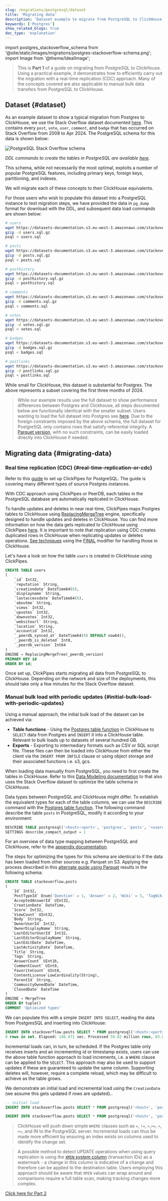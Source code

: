 ```yaml
---
slug: /migrations/postgresql/dataset
title: 'Migrating data'
description: 'Dataset example to migrate from PostgreSQL to ClickHouse'
keywords: ['Postgres']
show_related_blogs: true
doc_type: 'explanation'
---
```


import postgres_stackoverflow_schema from '@site/static/images/migrations/postgres-stackoverflow-schema.png';
import Image from '@theme/IdealImage';

> This is **Part 1** of a guide on migrating from PostgreSQL to ClickHouse. Using a practical example, it demonstrates how to efficiently carry out the migration with a real-time replication (CDC) approach. Many of the concepts covered are also applicable to manual bulk data transfers from PostgreSQL to ClickHouse.

## Dataset {#dataset}

As an example dataset to show a typical migration from Postgres to ClickHouse, we use the Stack Overflow dataset documented [here](/getting-started/example-datasets/stackoverflow). This contains every `post`, `vote`, `user`, `comment`, and `badge` that has occurred on Stack Overflow from 2008 to Apr 2024. The PostgreSQL schema for this data is shown below:

<Image img={postgres_stackoverflow_schema} size="lg" alt="PostgreSQL Stack Overflow schema"/>

*DDL commands to create the tables in PostgreSQL are available [here](https://pastila.nl/?001c0102/eef2d1e4c82aab78c4670346acb74d83#TeGvJWX9WTA1V/5dVVZQjg==).*

This schema, while not necessarily the most optimal, exploits a number of popular PostgreSQL features, including primary keys, foreign keys, partitioning, and indexes.

We will migrate each of these concepts to their ClickHouse equivalents.

For those users who wish to populate this dataset into a PostgreSQL instance to test migration steps, we have provided the data in `pg_dump` format for download with the DDL, and subsequent data load commands are shown below:

```bash
# users
wget https://datasets-documentation.s3.eu-west-3.amazonaws.com/stackoverflow/pdump/2024/users.sql.gz
gzip -d users.sql.gz
psql < users.sql

# posts
wget https://datasets-documentation.s3.eu-west-3.amazonaws.com/stackoverflow/pdump/2024/posts.sql.gz
gzip -d posts.sql.gz
psql < posts.sql

# posthistory
wget https://datasets-documentation.s3.eu-west-3.amazonaws.com/stackoverflow/pdump/2024/posthistory.sql.gz
gzip -d posthistory.sql.gz
psql < posthistory.sql

# comments
wget https://datasets-documentation.s3.eu-west-3.amazonaws.com/stackoverflow/pdump/2024/comments.sql.gz
gzip -d comments.sql.gz
psql < comments.sql

# votes
wget https://datasets-documentation.s3.eu-west-3.amazonaws.com/stackoverflow/pdump/2024/votes.sql.gz
gzip -d votes.sql.gz
psql < votes.sql

# badges
wget https://datasets-documentation.s3.eu-west-3.amazonaws.com/stackoverflow/pdump/2024/badges.sql.gz
gzip -d badges.sql.gz
psql < badges.sql

# postlinks
wget https://datasets-documentation.s3.eu-west-3.amazonaws.com/stackoverflow/pdump/2024/postlinks.sql.gz
gzip -d postlinks.sql.gz
psql < postlinks.sql
```

While small for ClickHouse, this dataset is substantial for Postgres. The above represents a subset covering the first three months of 2024.

> While our example results use the full dataset to show performance differences between Postgres and Clickhouse, all steps documented below are functionally identical with the smaller subset. Users wanting to load the full dataset into Postgres see [here](https://pastila.nl/?00d47a08/1c5224c0b61beb480539f15ac375619d#XNj5vX3a7ZjkdiX7In8wqA==). Due to the foreign constraints imposed by the above schema, the full dataset for PostgreSQL only contains rows that satisfy referential integrity. A [Parquet version](/getting-started/example-datasets/stackoverflow), with no such constraints, can be easily loaded directly into ClickHouse if needed.

## Migrating data {#migrating-data}

### Real time replication (CDC) {#real-time-replication-or-cdc}

Refer to this [guide](/integrations/clickpipes/postgres) to set up ClickPipes for PostgreSQL. The guide is covering many different types of source Postgres instances.

With CDC approach using ClickPipes or PeerDB, each tables in the PostgreSQL database are automatically replicated in ClickHouse. 

To handle updates and deletes in near real-time, ClickPipes maps Postgres tables to ClickHouse using [ReplacingMergeTree](/engines/table-engines/mergetree-family/replacingmergetree) engine, specifically designed to handle updates and deletes in ClickHouse. You can find more information on how the data gets replicated to ClickHouse using ClickPipes [here](/integrations/clickpipes/postgres/deduplication#how-does-data-get-replicated). It is important to note that replication using CDC creates duplicated rows in ClickHouse when replicating updates or deletes operations. [See techniques](/integrations/clickpipes/postgres/deduplication#deduplicate-using-final-keyword) using the [FINAL](https://clickhouse.com/docs/sql-reference/statements/select/from#final-modifier) modifier for handling those in ClickHouse.

Let's have a look on how the table `users` is created in ClickHouse using ClickPipes. 

```sql
CREATE TABLE users
(
    `id` Int32,
    `reputation` String,
    `creationdate` DateTime64(6),
    `displayname` String,
    `lastaccessdate` DateTime64(6),
    `aboutme` String,
    `views` Int32,
    `upvotes` Int32,
    `downvotes` Int32,
    `websiteurl` String,
    `location` String,
    `accountid` Int32,
    `_peerdb_synced_at` DateTime64(9) DEFAULT now64(),
    `_peerdb_is_deleted` Int8,
    `_peerdb_version` Int64
)
ENGINE = ReplacingMergeTree(_peerdb_version)
PRIMARY KEY id
ORDER BY id;
```

Once set up, ClickPipes starts migrating all data from PostgreSQL to ClickHouse. Depending on the network and size of the deployments, this should take only a few minutes for the Stack Overflow dataset. 

### Manual bulk load with periodic updates {#initial-bulk-load-with-periodic-updates}

Using a manual approach, the initial bulk load of the dataset can be achieved via:

- **Table functions** - Using the [Postgres table function](/sql-reference/table-functions/postgresql) in ClickHouse to `SELECT` data from Postgres and `INSERT` it into a ClickHouse table. Relevant to bulk loads up to datasets of several hundred GB.
- **Exports** - Exporting to intermediary formats such as CSV or SQL script file. These files can then be loaded into ClickHouse from either the client via the `INSERT FROM INFILE` clause or using object storage and their associated functions i.e. s3, gcs.

When loading data manually from PostgreSQL, you need to first create the tables in ClickHouse. Refer to this [Data Modeling documentation](/data-modeling/schema-design#establish-initial-schema) to that also uses the Stack Overflow dataset to optimize the table schema in ClickHouse. 

Data types between PostgreSQL and ClickHouse might differ. To establish the equivalent types for each of the table columns, we can use the `DESCRIBE` command with the [Postgres table function](/sql-reference/table-functions/postgresql). The following command describe the table `posts` in PostgreSQL, modify it according to your environment:

```sql title="Query"
DESCRIBE TABLE postgresql('<host>:<port>', 'postgres', 'posts', '<username>', '<password>')
SETTINGS describe_compact_output = 1
```

For an overview of data type mapping between PostgreSQL and ClickHouse, refer to the [appendix documentation](/migrations/postgresql/appendix#data-type-mappings).

The steps for optimizing the types for this schema are identical to if the data has been loaded from other sources e.g. Parquet on S3. Applying the process described in this [alternate guide using Parquet](/data-modeling/schema-design) results in the following schema:

```sql title="Query"
CREATE TABLE stackoverflow.posts
(
   `Id` Int32,
   `PostTypeId` Enum('Question' = 1, 'Answer' = 2, 'Wiki' = 3, 'TagWikiExcerpt' = 4, 'TagWiki' = 5, 'ModeratorNomination' = 6, 'WikiPlaceholder' = 7, 'PrivilegeWiki' = 8),
   `AcceptedAnswerId` UInt32,
   `CreationDate` DateTime,
   `Score` Int32,
   `ViewCount` UInt32,
   `Body` String,
   `OwnerUserId` Int32,
   `OwnerDisplayName` String,
   `LastEditorUserId` Int32,
   `LastEditorDisplayName` String,
   `LastEditDate` DateTime,
   `LastActivityDate` DateTime,
   `Title` String,
   `Tags` String,
   `AnswerCount` UInt16,
   `CommentCount` UInt8,
   `FavoriteCount` UInt8,
   `ContentLicense`LowCardinality(String),
   `ParentId` String,
   `CommunityOwnedDate` DateTime,
   `ClosedDate` DateTime
)
ENGINE = MergeTree
ORDER BY tuple()
COMMENT 'Optimized types'
```

We can populate this with a simple `INSERT INTO SELECT`, reading the data from PostgresSQL and inserting into ClickHouse:

```sql title="Query"
INSERT INTO stackoverflow.posts SELECT * FROM postgresql('<host>:<port>', 'postgres', 'posts', '<username>', '<password>')
0 rows in set. Elapsed: 146.471 sec. Processed 59.82 million rows, 83.82 GB (408.40 thousand rows/s., 572.25 MB/s.)
```

Incremental loads can, in turn, be scheduled. If the Postgres table only receives inserts and an incrementing id or timestamp exists, users can use the above table function approach to load increments, i.e. a `WHERE` clause can be applied to the `SELECT`.  This approach may also be used to support updates if these are guaranteed to update the same column. Supporting deletes will, however, require a complete reload, which may be difficult to achieve as the table grows.

We demonstrate an initial load and incremental load using the `CreationDate` (we assume this gets updated if rows are updated)..

```sql
-- initial load
INSERT INTO stackoverflow.posts SELECT * FROM postgresql('<host>', 'postgres', 'posts', 'postgres', '<password')

INSERT INTO stackoverflow.posts SELECT * FROM postgresql('<host>', 'postgres', 'posts', 'postgres', '<password') WHERE CreationDate > ( SELECT (max(CreationDate) FROM stackoverflow.posts)
```

> ClickHouse will push down simple `WHERE` clauses such as `=`, `!=`, `>`,`>=`, `<`, `<=`, and IN to the PostgreSQL server. Incremental loads can thus be made more efficient by ensuring an index exists on columns used to identify the change set.

> A possible method to detect UPDATE operations when using query replication is using the [`XMIN` system column](https://www.postgresql.org/docs/9.1/ddl-system-columns.html) (transaction IDs) as a watermark - a change in this column is indicative of a change and therefore can be applied to the destination table. Users employing this approach should be aware that `XMIN` values can wrap around and comparisons require a full table scan, making tracking changes more complex.

[Click here for Part 2](./rewriting-queries.md)
